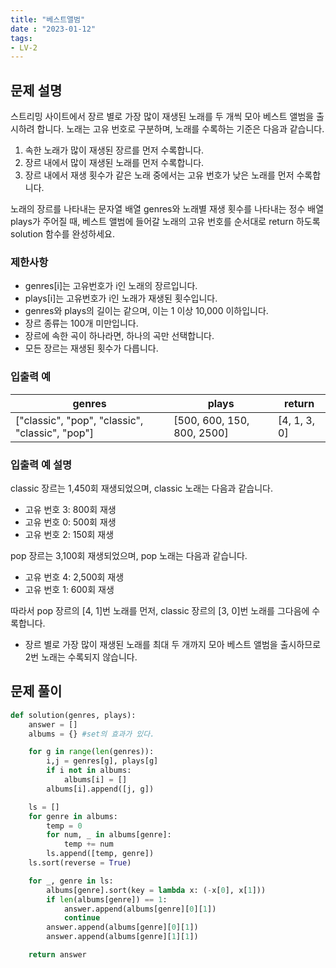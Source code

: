 ```yaml
---
title: "베스트앨범"
date : "2023-01-12"
tags:
- LV-2 
---
```


## 문제 설명

스트리밍 사이트에서 장르 별로 가장 많이 재생된 노래를 두 개씩 모아 베스트 앨범을 출시하려 합니다. 노래는 고유 번호로 구분하며, 노래를 수록하는 기준은 다음과 같습니다.

1.  속한 노래가 많이 재생된 장르를 먼저 수록합니다.
2.  장르 내에서 많이 재생된 노래를 먼저 수록합니다.
3.  장르 내에서 재생 횟수가 같은 노래 중에서는 고유 번호가 낮은 노래를 먼저 수록합니다.

노래의 장르를 나타내는 문자열 배열 genres와 노래별 재생 횟수를 나타내는 정수 배열 plays가 주어질 때, 베스트 앨범에 들어갈 노래의 고유 번호를 순서대로 return 하도록 solution 함수를 완성하세요.

### 제한사항

-   genres[i]는 고유번호가 i인 노래의 장르입니다.
-   plays[i]는 고유번호가 i인 노래가 재생된 횟수입니다.
-   genres와 plays의 길이는 같으며, 이는 1 이상 10,000 이하입니다.
-   장르 종류는 100개 미만입니다.
-   장르에 속한 곡이 하나라면, 하나의 곡만 선택합니다.
-   모든 장르는 재생된 횟수가 다릅니다.

### 입출력 예

| genres | plays | return |
| ------ | ----- | ------ |
| ["classic", "pop", "classic", "classic", "pop"]       | [500, 600, 150, 800, 2500]      |      [4, 1, 3, 0]  |

### 입출력 예 설명

classic 장르는 1,450회 재생되었으며, classic 노래는 다음과 같습니다.

-   고유 번호 3: 800회 재생
-   고유 번호 0: 500회 재생
-   고유 번호 2: 150회 재생

pop 장르는 3,100회 재생되었으며, pop 노래는 다음과 같습니다.

-   고유 번호 4: 2,500회 재생
-   고유 번호 1: 600회 재생

따라서 pop 장르의 [4, 1]번 노래를 먼저, classic 장르의 [3, 0]번 노래를 그다음에 수록합니다.

-   장르 별로 가장 많이 재생된 노래를 최대 두 개까지 모아 베스트 앨범을 출시하므로 2번 노래는 수록되지 않습니다.

## 문제 풀이

```python
def solution(genres, plays):
    answer = []
    albums = {} #set의 효과가 있다. 

    for g in range(len(genres)):
        i,j = genres[g], plays[g]
        if i not in albums:
            albums[i] = []
        albums[i].append([j, g])

    ls = []
    for genre in albums:
        temp = 0
        for num, _ in albums[genre]:
            temp += num
        ls.append([temp, genre])
    ls.sort(reverse = True)

    for _, genre in ls:
        albums[genre].sort(key = lambda x: (-x[0], x[1]))
        if len(albums[genre]) == 1:
            answer.append(albums[genre][0][1])
            continue
        answer.append(albums[genre][0][1])
        answer.append(albums[genre][1][1])

    return answer
```